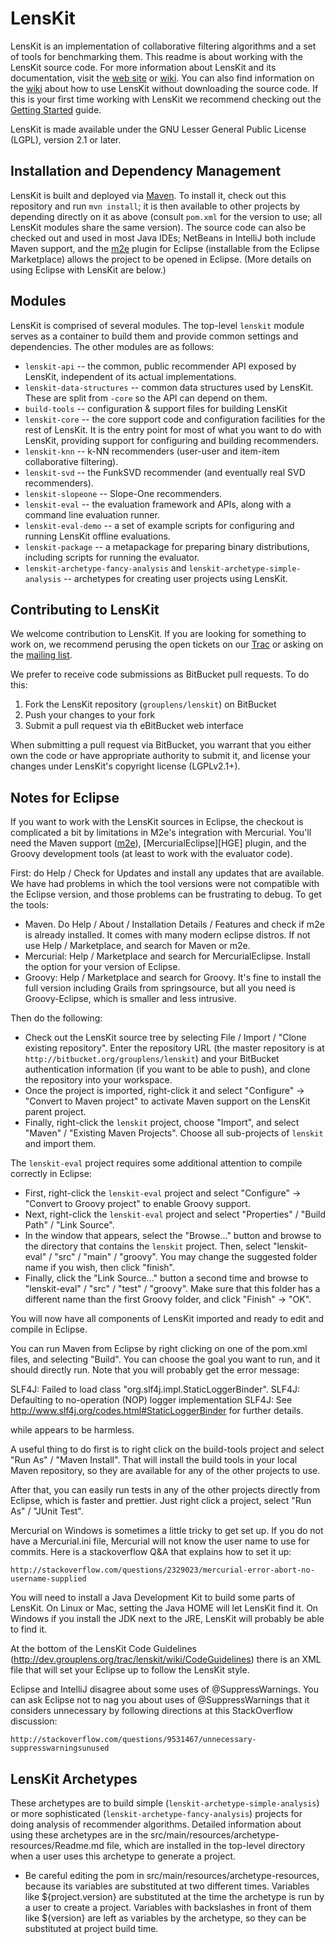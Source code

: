 # LensKit

LensKit is an implementation of collaborative filtering algorithms and
a set of tools for benchmarking them.  This readme is about working with
the LensKit source code.  For more information about
LensKit and its documentation, visit the [web site][] or [wiki][].  You 
can also find information on the [wiki][] about how to use LensKit 
without downloading the source code.  If this is your first time working
with LensKit we recommend checking out the [Getting Started][] guide.

[web site]: http://lenskit.grouplens.org
[wiki]: http://dev.grouplens.org/trac/lenskit
[Getting Started]: http://dev.grouplens.org/trac/lenskit/wiki/Manual/GettingStarted
[mailing list]: https://wwws.cs.umn.edu/mm-cs/listinfo/lenskit

LensKit is made available under the GNU Lesser General Public License
(LGPL), version 2.1 or later.

## Installation and Dependency Management

LensKit is built and deployed via [Maven][].  To install it, check out
this repository and run `mvn install`; it is then available to other projects by
depending directly on it as above (consult `pom.xml` for the version to use; all LensKit
modules share the same version).  The source code can also be checked out and used
in most Java IDEs; NetBeans in IntelliJ both include Maven support, and the [m2e][]
plugin for Eclipse (installable from the Eclipse Marketplace) allows the project to
be opened in Eclipse. (More details on using Eclipse with LensKit are below.)

[Maven]: http://maven.apache.org
[m2e]: http://eclipse.org/m2e

## Modules

LensKit is comprised of several modules.  The top-level `lenskit`
module serves as a container to build them and provide common settings
and dependencies.  The other modules are as follows:

* `lenskit-api` -- the common, public recommender API exposed by LensKit, independent
  of its actual implementations.
* `lenskit-data-structures` -- common data structures used by LensKit.
  These are split from `-core` so the API can depend on them.
* `build-tools` -- configuration & support files for building LensKit
* `lenskit-core` -- the core support code and configuration facilities for
  the rest of LensKit. It is the entry point for most of what you want to do with
  LensKit, providing support for configuring and building recommenders.
* `lenskit-knn` -- k-NN recommenders (user-user and item-item collaborative
  filtering).
* `lenskit-svd` -- the FunkSVD recommender (and eventually real SVD recommenders).
* `lenskit-slopeone` -- Slope-One recommenders.
* `lenskit-eval` -- the evaluation framework and APIs, along with a command line
  evaluation runner.
* `lenskit-eval-demo` -- a set of example scripts for configuring and running LensKit
  offline evaluations.
* `lenskit-package` -- a metapackage for preparing binary distributions, including
  scripts for running the evaluator.
* `lenskit-archetype-fancy-analysis` and `lenskit-archetype-simple-analysis` -- archetypes for creating user projects using LensKit.
  
## Contributing to LensKit
  
We welcome contribution to LensKit.  If you are looking for something
to work on, we recommend perusing the open tickets on our [Trac][wiki]
or asking on the [mailing list][].

We prefer to receive code submissions as BitBucket pull requests.  To
do this:

1. Fork the LensKit repository (`grouplens/lenskit`) on BitBucket
2. Push your changes to your fork
3. Submit a pull request via th eBitBucket web interface
   
When submitting a pull request via BitBucket, you warrant that you
either own the code or have appropriate authority to submit it, and
license your changes under LensKit's copyright license (LGPLv2.1+).

## Notes for Eclipse

If you want to work with the LensKit sources in Eclipse, the checkout is complicated a bit
by limitations in M2e's integration with Mercurial. You'll need the Maven support ([m2e][]),
[MercurialEclipse][HGE] plugin, and the Groovy development tools (at least to work with the
evaluator code).  

First: do Help / Check for Updates and install any updates that are available.  We have had
problems in which the tool versions were not compatible with the Eclipse version, and those
problems can be frustrating to debug.  To get the tools:

* Maven.  Do Help / About / Installation Details / Features and check if m2e is already installed.
  It comes with many modern eclipse distros.  If not use Help / Marketplace, and search for Maven
  or m2e.
* Mercurial: Help / Marketplace and search for MercurialEclipse.  Install the option for 
  your version of Eclipse.
* Groovy: Help / Marketplace and search for Groovy.  It's fine to install the full version 
  including Grails from springsource, but all you need is
  Groovy-Eclipse, which is smaller and less intrusive.
 
Then do the following:

* Check out the LensKit source tree by selecting File / Import / "Clone existing repository".
  Enter the repository URL (the master repository is at `http://bitbucket.org/grouplens/lenskit`)
  and your BitBucket authentication information (if you want to be able to push), and clone the
  repository into your workspace.
* Once the project is imported, right-click it and select "Configure" -> "Convert to Maven project"
  to activate Maven support on the LensKit parent project.
* Finally, right-click the `lenskit` project, choose "Import", and select "Maven" / "Existing
  Maven Projects". Choose all sub-projects of `lenskit` and import them.

The `lenskit-eval` project requires some additional attention to compile correctly in Eclipse:

* First, right-click the `lenskit-eval` project and select "Configure" -> "Convert to 
  Groovy project" to enable Groovy support.
* Next, right-click the `lenskit-eval` project and select "Properties" / "Build Path" /
  "Link Source".
* In the window that appears, select the "Browse..." button and browse to the directory that
  contains the `lenskit` project. Then, select "lenskit-eval" / "src" / "main" / "groovy".
  You may change the suggested folder name if you wish, then click "finish".
* Finally, click the "Link Source..." button a second time and browse to "lenskit-eval" / 
  "src" / "test" / "groovy". Make sure that this folder has a different name than the first
  Groovy folder, and click "Finish" -> "OK".  
  
You will now have all components of LensKit imported and ready to edit and compile in Eclipse.

You can run Maven from Eclipse by right clicking on one of the pom.xml files, and selecting
"Build".  You can choose the goal you want to run, and it should directly run.  Note that you
will probably get the error message:

SLF4J: Failed to load class "org.slf4j.impl.StaticLoggerBinder".
SLF4J: Defaulting to no-operation (NOP) logger implementation
SLF4J: See http://www.slf4j.org/codes.html#StaticLoggerBinder for further details.

while appears to be harmless.

A useful thing to do first is to right click on the build-tools project and select
"Run As" / "Maven Install".  That will install the build tools in your local Maven
repository, so they are available for any of the other projects to use.

After that, you can easily run tests in any of the other projects directly from Eclipse,
which is faster and prettier.  Just right click a project, select "Run As" / "JUnit Test".

Mercurial on Windows is sometimes a little tricky to get set up.  If
you do not have a Mercurial.ini file, Mercurial will not know the user
name to use for commits.  Here is a stackoverflow Q&A that explains
how to set it up:

    http://stackoverflow.com/questions/2329023/mercurial-error-abort-no-username-supplied

You will need to install a Java Development Kit to build some parts of
LensKit.  On Linux or Mac, setting the Java HOME will let LensKit find
it. On Windows if you install the JDK next to the JRE, LensKit will
probably be able to find it.

At the bottom of the LensKit Code Guidelines
(http://dev.grouplens.org/trac/lenskit/wiki/CodeGuidelines) there is
an XML file that will set your Eclipse up to follow the LensKit style.

Eclipse and IntelliJ disagree about some uses of @SuppressWarnings.  You can
ask Eclipse not to nag you about uses of @SuppressWarnings that it considers
unnecessary by following directions at this StackOverflow discussion:

    http://stackoverflow.com/questions/9531467/unnecessary-suppresswarningsunused

## LensKit Archetypes

These archetypes are to build simple
(`lenskit-archetype-simple-analysis`) or more sophisticated
(`lenskit-archetype-fancy-analysis`) projects for doing analysis of
recommender algorithms.  Detailed information about using these
archetypes are in the src/main/resources/archetype-resources/Readme.md
file, which are installed in the top-level directory when a user uses
this archetype to generate a project.

* Be careful editing the pom in src/main/resources/archetype-resources, 
  because its variables are substituted
  at two different times.  Variables like ${project.version} are
  substituted at the time the archetype is run by a user to create a
  project.  Variables with backslashes in front of them like
  \${version} are left as variables by the archetype, so they can be
  substituted at project build time.
